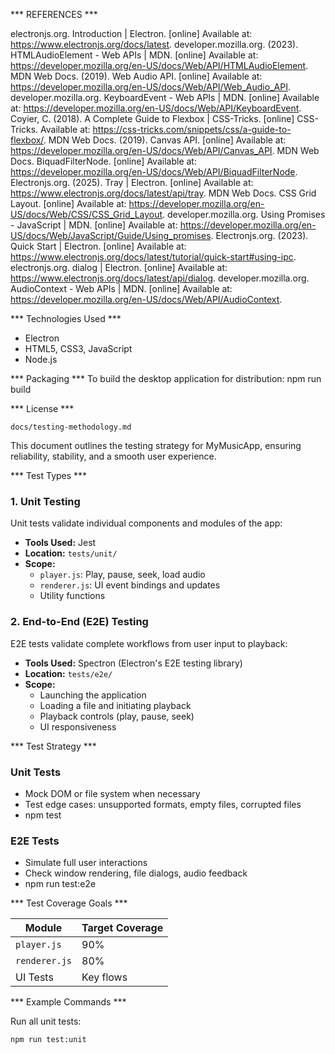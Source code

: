 *** REFERENCES ***

electronjs.org. Introduction | Electron. [online] Available at: https://www.electronjs.org/docs/latest.
developer.mozilla.org. (2023). HTMLAudioElement - Web APIs | MDN. [online] Available at: https://developer.mozilla.org/en-US/docs/Web/API/HTMLAudioElement.
MDN Web Docs. (2019). Web Audio API. [online] Available at: https://developer.mozilla.org/en-US/docs/Web/API/Web_Audio_API.
developer.mozilla.org. KeyboardEvent - Web APIs | MDN. [online] Available at: https://developer.mozilla.org/en-US/docs/Web/API/KeyboardEvent.
Coyier, C. (2018). A Complete Guide to Flexbox | CSS-Tricks. [online] CSS-Tricks. Available at: https://css-tricks.com/snippets/css/a-guide-to-flexbox/.
MDN Web Docs. (2019). Canvas API. [online] Available at: https://developer.mozilla.org/en-US/docs/Web/API/Canvas_API.
MDN Web Docs. BiquadFilterNode. [online] Available at: https://developer.mozilla.org/en-US/docs/Web/API/BiquadFilterNode.
Electronjs.org. (2025). Tray | Electron. [online] Available at: https://www.electronjs.org/docs/latest/api/tray.
MDN Web Docs. CSS Grid Layout. [online] Available at: https://developer.mozilla.org/en-US/docs/Web/CSS/CSS_Grid_Layout.
developer.mozilla.org. Using Promises - JavaScript | MDN. [online] Available at: https://developer.mozilla.org/en-US/docs/Web/JavaScript/Guide/Using_promises.
Electronjs.org. (2023). Quick Start | Electron. [online] Available at: https://www.electronjs.org/docs/latest/tutorial/quick-start#using-ipc.
electronjs.org. dialog | Electron. [online] Available at: https://www.electronjs.org/docs/latest/api/dialog.
developer.mozilla.org. AudioContext - Web APIs | MDN. [online] Available at: https://developer.mozilla.org/en-US/docs/Web/API/AudioContext.

*** Technologies Used ***
- Electron
- HTML5, CSS3, JavaScript
- Node.js

*** Packaging ***
To build the desktop application for distribution:
npm run build

*** License ***

`docs/testing-methodology.md`

This document outlines the testing strategy for MyMusicApp, ensuring reliability, stability, and a smooth user experience.

*** Test Types ***

### 1. Unit Testing

Unit tests validate individual components and modules of the app:

- **Tools Used:** Jest
- **Location:** `tests/unit/`
- **Scope:**
  - `player.js`: Play, pause, seek, load audio
  - `renderer.js`: UI event bindings and updates
  - Utility functions

### 2. End-to-End (E2E) Testing

E2E tests validate complete workflows from user input to playback:

- **Tools Used:** Spectron (Electron's E2E testing library)
- **Location:** `tests/e2e/`
- **Scope:**
  - Launching the application
  - Loading a file and initiating playback
  - Playback controls (play, pause, seek)
  - UI responsiveness

*** Test Strategy ***

### Unit Tests
- Mock DOM or file system when necessary
- Test edge cases: unsupported formats, empty files, corrupted files
- npm test


### E2E Tests
- Simulate full user interactions
- Check window rendering, file dialogs, audio feedback
- npm run test:e2e

*** Test Coverage Goals ***

| Module        | Target Coverage |
| ------------- | --------------- |
| `player.js`   | 90%             |
| `renderer.js` | 80%             |
| UI Tests      | Key flows       |


*** Example Commands ***

Run all unit tests:
```bash
npm run test:unit